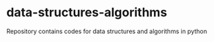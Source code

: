 # data-structures-algorithms
Repository contains codes for data structures and algorithms in python
